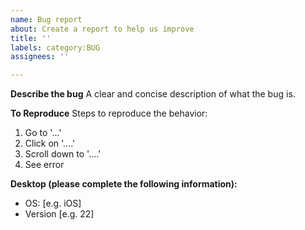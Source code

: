 ```yaml
---
name: Bug report
about: Create a report to help us improve
title: ''
labels: category:BUG
assignees: ''

---
```


**Describe the bug**
A clear and concise description of what the bug is.

**To Reproduce**
Steps to reproduce the behavior:
1. Go to '...'
2. Click on '....'
3. Scroll down to '....'
4. See error

**Desktop (please complete the following information):**
 - OS: [e.g. iOS]
 - Version [e.g. 22]

